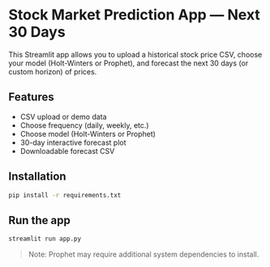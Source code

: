 # Stock Market Prediction App — Next 30 Days

This Streamlit app allows you to upload a historical stock price CSV, choose your model (Holt-Winters or Prophet), and forecast the next 30 days (or custom horizon) of prices.

## Features
- CSV upload or demo data
- Choose frequency (daily, weekly, etc.)
- Choose model (Holt-Winters or Prophet)
- 30-day interactive forecast plot
- Downloadable forecast CSV

## Installation
```bash
pip install -r requirements.txt
```

## Run the app
```bash
streamlit run app.py
```

> Note: Prophet may require additional system dependencies to install.
